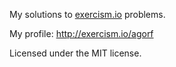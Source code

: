 My solutions to [exercism.io](http://exercism.io/) problems.

My profile: <http://exercism.io/agorf>

Licensed under the MIT license.
